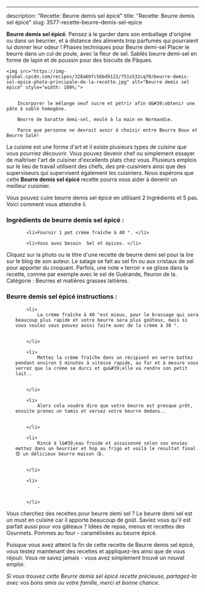 ---
description: "Recette: Beurre demis sel épicé"
title: "Recette: Beurre demis sel épicé"
slug: 3577-recette-beurre-demis-sel-epice

<p>
	<strong>Beurre demis sel épicé</strong>. 
	Pensez à le garder dans son emballage d&#39;origine ou dans un beurrier, et à distance des aliments trop parfumés qui pourraient lui donner leur odeur ! Phases techniques pour Beurre demi-sel Placer le beurre dans un cul de poule, avec la fleur de sel. Sablés beurre demi-sel en forme de lapin et de poussin pour des biscuits de Pâques.
</p>
<p>
	
	<img src="https://img-global.cpcdn.com/recipes/328a60fc56bd9122/751x532cq70/beurre-demis-sel-epice-photo-principale-de-la-recette.jpg" alt="Beurre demis sel épicé" style="width: 100%;">
	
	
		Incorporer le mélange oeuf sucre et pétrir afin d&#39;obtenir une pâte à sablé homogène.
	
		Beurre de baratte demi-sel, moulé à la main en Normandie.
	
		Parce que personne ne devrait avoir à choisir entre Beurre Doux et Beurre Salé!
	
</p>

La cuisine est une forme d'art et il existe plusieurs types de cuisine que vous pourriez découvrir. Vous pouvez devenir chef ou simplement essayer de maîtriser l'art de cuisiner d'excellents plats chez vous. Plusieurs emplois sur le lieu de travail utilisent des chefs, des pré-cuisiniers ainsi que des superviseurs qui supervisent également les cuisiniers. Nous espérons que cette <strong> Beurre demis sel épicé </strong> recette pourra vous aider à devenir un meilleur cuisinier.

<!--inarticleads1-->

Vous pouvez cuire beurre demis sel épicé en utilisant 2 Ingrédients et 5 pas. Voici comment vous atteindre il.

<h3>Ingrédients de beurre demis sel épicé :</h3>

<ol>
	
		<li>Fournir 1 pot crème fraîche à 40 °. </li>
	
		<li>Vous avez besoin  Sel et épices. </li>
	
</ol>

Cliquez sur la photo ou le titre d&#39;une recette de beurre demi sel pour la lire sur le blog de son auteur. Le salage se fait au sel fin ou aux cristaux de sel pour apporter du croquant. Parfois, une note « terroir » se glisse dans la recette, comme par exemple avec le sel de Guérande, fleuron de la. Catégorie : Beurres et matières grasses laitières. 

<!--inarticleads2-->

<h3>Beurre demis sel épicé instructions :</h3>

<ol>
	
		<li>
			La crème fraîche à 40 °est mieux, pour le brassage qui sera beaucoup plus rapide et votre beurre sera plus goûteux, mais si vous voulez vous pouvez aussi faire avec de la crème à 30 °.
			
			
		</li>
	
		<li>
			Mettez la crème fraîche dans un récipient en verre battez pendant environ 5 minutes à vitesse rapide, au fur et à mesure vous verrez que la crème se durci et qu&#39;elle va rendre son petit lait..
			
			
		</li>
	
		<li>
			Alors cela voudra dire que votre beurre est presque prêt, ensuite prenez un tamis et versez votre beurre dedans..
			
			
		</li>
	
		<li>
			Rincé à l&#39;eau froide et assaisonné selon vos envies mettez dans un beurrier et hop au frigo et voilà le résultat final 😍 un délicieux beurre maison 😘.
			
			
		</li>
	
		<li>
			.
			
			
		</li>
	
</ol>

Vous cherchez des recettes pour beurre demi sel ? Le beurre demi sel est un must en cuisine car il apporte beaucoup de goût. Saviez vous qu&#39;il est parfait aussi pour vos gâteaux ? Idées de repas, menus et recettes des Gourmets. Pommes au four - caramélisées au beurre épicé. 

<!--inarticleads1-->

<p>
Puisque vous avez atteint la fin de cette recette de Beurre demis sel épicé, vous testez maintenant des recettes et appliquez-les ainsi que de vous réjouir. Vous ne savez jamais - vous avez simplement trouvé un nouvel emploi.
</p>

<p>
<i>Si vous trouvez cette Beurre demis sel épicé recette précieuse, partagez-la avec vos bons amis ou votre famille, merci et bonne chance.</i>
</p>
